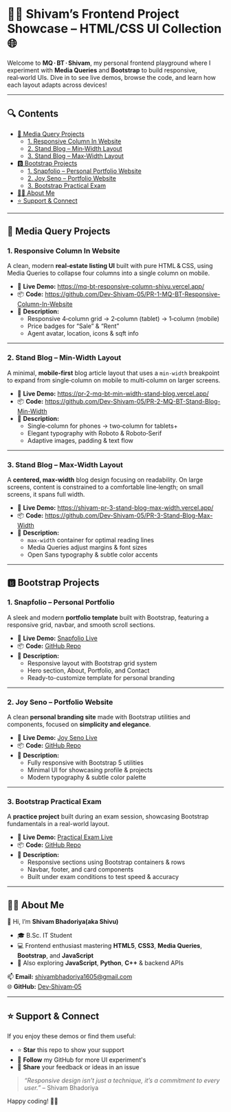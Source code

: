# 👨‍💻 Shivam’s Frontend Project Showcase – HTML/CSS UI Collection 🌐

Welcome to **MQ · BT · Shivam**, my personal frontend playground where I experiment with **Media Queries** and **Bootstrap** to build responsive, real‑world UIs. Dive in to see live demos, browse the code, and learn how each layout adapts across devices!

---

## 🔍 Contents

- [📱 Media Query Projects](#media-query-projects)  
  - [1. Responsive Column In Website](#1-responsive-column-in-website)  
  - [2. Stand Blog – Min‑Width Layout](https://pr-2-mq-bt-min-width-stand-blog.vercel.app/)
  - [3. Stand Blog – Max‑Width Layout](https://shivam-pr-3-stand-blog-max-width.vercel.app/)  
- [🅱️ Bootstrap Projects](#bootstrap-projects)  
  - [1. Snapfolio – Personal Portfolio Website](#1-snapfolio--personal-portfolio)  
  - [2. Joy Seno – Portfolio Website](#2-joy-seno--portfolio-website)  
  - [3. Bootstrap Practical Exam](#3-bootstrap-practical-exam)  
- [🙋‍♂️ About Me](#about-me)  
- [⭐ Support & Connect](#support--connect)  

---

## 📱 Media Query Projects

### 1. Responsive Column In Website  
A clean, modern **real‑estate listing UI** built with pure HTML & CSS, using Media Queries to collapse four columns into a single column on mobile.  
- 🔗 **Live Demo:** https://mq-bt-responsive-column-shivu.vercel.app/  
- 📦 **Code:** https://github.com/Dev-Shivam-05/PR-1-MQ-BT-Responsive-Column-In-Website  
- 📝 **Description:**  
  - Responsive 4‑column grid → 2‑column (tablet) → 1‑column (mobile)  
  - Price badges for “Sale” & “Rent”  
  - Agent avatar, location, icons & sqft info  

---

### 2. Stand Blog – Min‑Width Layout  
A minimal, **mobile‑first** blog article layout that uses a `min-width` breakpoint to expand from single‑column on mobile to multi‑column on larger screens.  
- 🔗 **Live Demo:** https://pr-2-mq-bt-min-width-stand-blog.vercel.app/  
- 📦 **Code:** https://github.com/Dev-Shivam-05/PR-2-MQ-BT-Stand-Blog-Min-Width  
- 📝 **Description:**  
  - Single‑column for phones → two‑column for tablets+  
  - Elegant typography with Roboto & Roboto‑Serif  
  - Adaptive images, padding & text flow  

---

### 3. Stand Blog – Max‑Width Layout  
A **centered, max‑width** blog design focusing on readability. On large screens, content is constrained to a comfortable line‑length; on small screens, it spans full width.  
- 🔗 **Live Demo:** https://shivam-pr-3-stand-blog-max-width.vercel.app/  
- 📦 **Code:** https://github.com/Dev-Shivam-05/PR-3-Stand-Blog-Max-Width  
- 📝 **Description:**  
  - `max-width` container for optimal reading lines  
  - Media Queries adjust margins & font sizes  
  - Open Sans typography & subtle color accents  

---

## 🅱️ Bootstrap Projects

### 1. Snapfolio – Personal Portfolio  
A sleek and modern **portfolio template** built with Bootstrap, featuring a responsive grid, navbar, and smooth scroll sections.  
- 🔗 **Live Demo:** [Snapfolio Live](https://pr-1-bootstrap-shivam-portfolio-01.vercel.app/)  
- 📦 **Code:** [GitHub Repo](https://github.com/Dev-Shivam-05/PR-1-Bootstrap-Shivam-Portfolio-01.git)  
- 📝 **Description:**  
  - Responsive layout with Bootstrap grid system  
  - Hero section, About, Portfolio, and Contact  
  - Ready-to-customize template for personal branding  

---

### 2. Joy Seno – Portfolio Website  
A clean **personal branding site** made with Bootstrap utilities and components, focused on **simplicity and elegance**.  
- 🔗 **Live Demo:** [Joy Seno Live](https://pr-2-bootstrap-shivam-portfolio-02.vercel.app/)  
- 📦 **Code:** [GitHub Repo](https://github.com/Dev-Shivam-05/PR-2-Bootstrap-Shivam-Portfolio-02)  
- 📝 **Description:**  
  - Fully responsive with Bootstrap 5 utilities  
  - Minimal UI for showcasing profile & projects  
  - Modern typography & subtle color palette  

---

### 3. Bootstrap Practical Exam  
A **practice project** built during an exam session, showcasing Bootstrap fundamentals in a real-world layout.  
- 🔗 **Live Demo:** [Practical Exam Live](https://pr-1-bootstrap-shivam-portfolio-01.vercel.app/)  
- 📦 **Code:** [GitHub Repo](https://github.com/Dev-Shivam-05/Bootstrap-Practical-Exam-Shivam-8514.git)  
- 📝 **Description:**  
  - Responsive sections using Bootstrap containers & rows  
  - Navbar, footer, and card components  
  - Built under exam conditions to test speed & accuracy  

---

## 🙋‍♂️ About Me

👋 Hi, I’m **Shivam Bhadoriya(aka Shivu)**  
- 🎓 B.Sc. IT Student  
- 💻 Frontend enthusiast mastering **HTML5**, **CSS3**, **Media Queries**, **Bootstrap**, and **JavaScript**
- 🤖 Also exploring **JavaScript**, **Python**, **C++** & backend APIs  

📫 **Email:** [shivambhadoriya1605@gmail.com](mailto:shivambhadoriya1605@gmail.com)  
🌐 **GitHub:** [Dev‑Shivam‑05](https://github.com/Dev-Shivam-05)  

---

## ⭐ Support & Connect

If you enjoy these demos or find them useful:  
- ⭐ **Star** this repo to show your support  
- 📨 **Follow** my GitHub for more UI experiment's  
- 💬 **Share** your feedback or ideas in an issue  

> _“Responsive design isn’t just a technique, it’s a commitment to every user.”_ – Shivam Bhadoriya  

Happy coding! 🚀✨